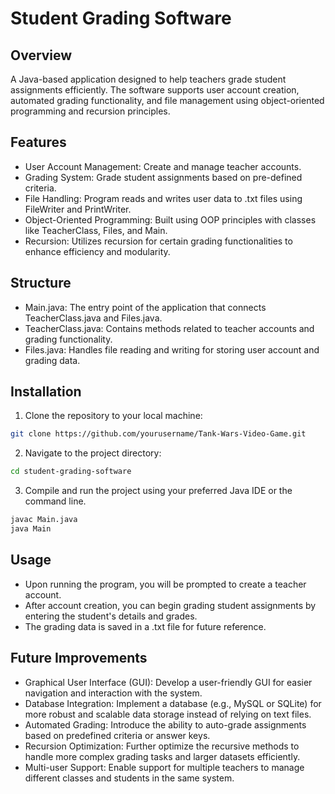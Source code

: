 # Student Grading Software

## Overview
A Java-based application designed to help teachers grade student assignments efficiently. The software supports user account creation, automated grading functionality, and file management using object-oriented programming and recursion principles.

## Features
- User Account Management: Create and manage teacher accounts.
- Grading System: Grade student assignments based on pre-defined criteria.
- File Handling: Program reads and writes user data to .txt files using FileWriter and PrintWriter.
- Object-Oriented Programming: Built using OOP principles with classes like TeacherClass, Files, and Main.
- Recursion: Utilizes recursion for certain grading functionalities to enhance efficiency and modularity.

## Structure
- Main.java: The entry point of the application that connects TeacherClass.java and Files.java.
- TeacherClass.java: Contains methods related to teacher accounts and grading functionality.
- Files.java: Handles file reading and writing for storing user account and grading data.

## Installation
1. Clone the repository to your local machine:

```sh
git clone https://github.com/yourusername/Tank-Wars-Video-Game.git
```

2. Navigate to the project directory:

```sh
cd student-grading-software
```

3. Compile and run the project using your preferred Java IDE or the command line.

```sh
javac Main.java
java Main
```

## Usage
- Upon running the program, you will be prompted to create a teacher account.
- After account creation, you can begin grading student assignments by entering the student's details and grades.
- The grading data is saved in a .txt file for future reference.

## Future Improvements
- Graphical User Interface (GUI): Develop a user-friendly GUI for easier navigation and interaction with the system.
- Database Integration: Implement a database (e.g., MySQL or SQLite) for more robust and scalable data storage instead of relying on text files.
- Automated Grading: Introduce the ability to auto-grade assignments based on predefined criteria or answer keys.
- Recursion Optimization: Further optimize the recursive methods to handle more complex grading tasks and larger datasets efficiently.
- Multi-user Support: Enable support for multiple teachers to manage different classes and students in the same system.
